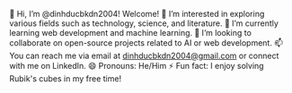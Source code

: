 👋 Hi, I’m @dinhducbkdn2004! Welcome!
👀 I’m interested in exploring various fields such as technology, science, and literature.
🌱 I’m currently learning web development and machine learning.
💞️ I’m looking to collaborate on open-source projects related to AI or web development.
📫 You can reach me via email at dinhducbkdn2004@gmail.com or connect with me on LinkedIn.
😄 Pronouns: He/Him
⚡ Fun fact: I enjoy solving Rubik's cubes in my free time!
<!---
dinhducbkdn2004/dinhducbkdn2004 is a ✨ special ✨ repository because its `README.md` (this file) appears on your GitHub profile.
You can click the Preview link to take a look at your changes.
--->
